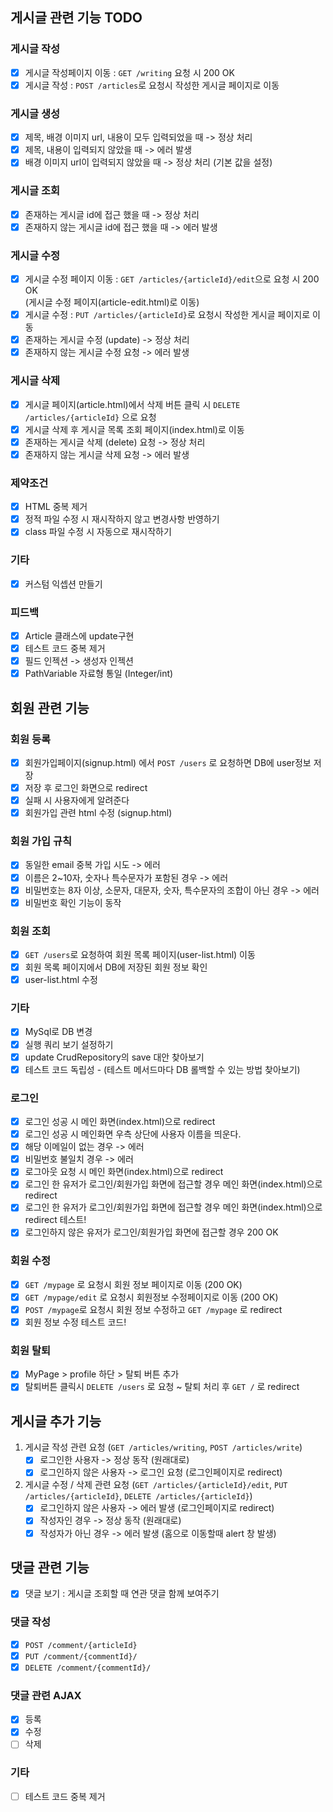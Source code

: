 ## 게시글 관련 기능 TODO

### 게시글 작성
- [X] 게시글 작성페이지 이동 : ``GET /writing`` 요청 시 200 OK
- [X] 게시글 작성 : ``POST /articles``로 요청시 작성한 게시글 페이지로 이동

### 게시글 생성
- [X] 제목, 배경 이미지 url, 내용이 모두 입력되었을 때 -> 정상 처리
- [X] 제목, 내용이 입력되지 않았을 때 -> 에러 발생
- [X] 배경 이미지 url이 입력되지 않았을 때 -> 정상 처리 (기본 값을 설정)

### 게시글 조회
- [X] 존재하는 게시글 id에 접근 했을 때 -> 정상 처리
- [X] 존재하지 않는 게시글 id에 접근 했을 때 -> 에러 발생

### 게시글 수정
- [X] 게시글 수정 페이지 이동 : ``GET /articles/{articleId}/edit``으로 요청 시 200 OK 
        <br>(게시글 수정 페이지(article-edit.html)로 이동)
- [x] 게시글 수정 : ``PUT /articles/{articleId}``로 요청시 작성한 게시글 페이지로 이동
- [X] 존재하는 게시글 수정 (update) -> 정상 처리
- [X] 존재하지 않는 게시글 수정 요청 -> 에러 발생

### 게시글 삭제
- [X] 게시글 페이지(article.html)에서 삭제 버튼 클릭 시 ``DELETE /articles/{articleId}`` 으로 요청
- [X] 게시글 삭제 후 게시글 목록 조회 페이지(index.html)로 이동
- [X] 존재하는 게시글 삭제 (delete) 요청 -> 정상 처리
- [X] 존재하지 않는 게시글 삭제 요청 -> 에러 발생

### 제약조건
- [X] HTML 중복 제거
- [X] 정적 파일 수정 시 재시작하지 않고 변경사항 반영하기
- [X] class 파일 수정 시 자동으로 재시작하기

### 기타
- [X] 커스텀 익셉션 만들기

### 피드백
- [X] Article 클래스에 update구현
- [X] 테스트 코드 중복 제거
- [X] 필드 인젝션 -> 생성자 인젝션
- [X] PathVariable 자료형 통일 (Integer/int)

## 회원 관련 기능

### 회원 등록
- [X] 회원가입페이지(signup.html) 에서 ``POST /users`` 로 요청하면
    DB에 user정보 저장
- [X] 저장 후 로그인 화면으로 redirect
- [X] 실패 시 사용자에게 알려준다
- [X] 회원가입 관련 html 수정 (signup.html)

### 회원 가입 규칙
- [X] 동일한 email 중복 가입 시도 -> 에러
- [X] 이름은 2~10자, 숫자나 특수문자가 포함된 경우 -> 에러
- [X] 비밀번호는 8자 이상, 소문자, 대문자, 숫자, 특수문자의 조합이 아닌 경우 -> 에러
- [X] 비밀번호 확인 기능이 동작

### 회원 조회
- [X] ``GET /users``로 요청하여 회원 목록 페이지(user-list.html) 이동
- [X] 회원 목록 페이지에서 DB에 저장된 회원 정보 확인
- [X] user-list.html 수정

### 기타
- [X] MySql로 DB 변경
- [X] 실행 쿼리 보기 설정하기
- [X] update CrudRepository의 save 대안 찾아보기
- [X] 테스트 코드 독립성 - (테스트 메서드마다 DB 롤백할 수 있는 방법 찾아보기)

### 로그인
- [X] 로그인 성공 시 메인 화면(index.html)으로 redirect
- [X] 로그인 성공 시 메인화면 우측 상단에 사용자 이름을 띄운다.
- [X] 해당 이메일이 없는 경우 -> 에러
- [X] 비밀번호 불일치 경우 -> 에러
- [X] 로그아웃 요청 시 메인 화면(index.html)으로 redirect
- [X] 로그인 한 유저가 로그인/회원가입 화면에 접근할 경우 메인 화면(index.html)으로 redirect
- [X] 로그인 한 유저가 로그인/회원가입 화면에 접근할 경우 메인 화면(index.html)으로 redirect 테스트!
- [X] 로그인하지 않은 유저가 로그인/회원가입 화면에 접근할 경우 200 OK

### 회원 수정
- [X] ``GET /mypage`` 로 요청시 회원 정보 페이지로 이동 (200 OK)
- [X] ``GET /mypage/edit`` 로 요청시 회원정보 수정페이지로 이동 (200 OK)
- [X] ``POST /mypage``로 요청시 회원 정보 수정하고 ``GET /mypage`` 로 redirect  
- [X] 회원 정보 수정 테스트 코드!

### 회원 탈퇴
- [X] MyPage > profile 하단 > 탈퇴 버튼 추가
- [X] 탈퇴버튼 클릭시 ``DELETE /users`` 로 요청 ~ 탈퇴 처리 후 ``GET /`` 로 redirect

## 게시글 추가 기능

1. 게시글 작성 관련 요청 (``GET /articles/writing``, ``POST /articles/write``)
    - [x] 로그인한 사용자 -> 정상 동작 (원래대로)
    - [x] 로그인하지 않은 사용자 -> 로그인 요청 (로그인페이지로 redirect)
    
2. 게시글 수정 / 삭제 관련 요청 (``GET /articles/{articleId}/edit``, ``PUT /articles/{articleId}``, ``DELETE /articles/{articleId}``)
    - [x] 로그인하지 않은 사용자 -> 에러 발생 (로그인페이지로 redirect)
    - [x] 작성자인 경우 -> 정상 동작 (원래대로)
    - [x] 작성자가 아닌 경우 -> 에러 발생 (홈으로 이동할때 alert 창 발생)
    
## 댓글 관련 기능

- [x] 댓글 보기 : 게시글 조회할 때 연관 댓글 함께 보여주기
### 댓글 작성
- [x] ``POST /comment/{articleId}``
- [x] ``PUT /comment/{commentId}/``
- [x] ``DELETE /comment/{commentId}/``

### 댓글 관련 AJAX
- [x] 등록
- [x] 수정
- [ ] 삭제

### 기타
- [ ] 테스트 코드 중복 제거